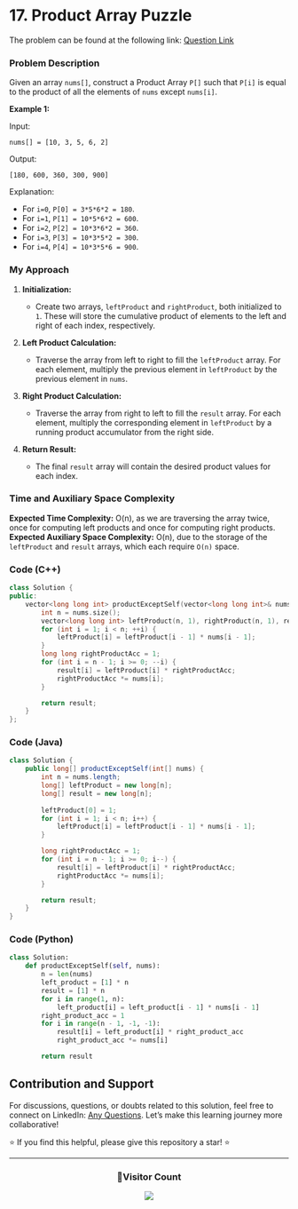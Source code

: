 # <b>17. Product Array Puzzle</b>

The problem can be found at the following link: [Question Link](https://www.geeksforgeeks.org/problems/product-array-puzzle4525/1)

### Problem Description

Given an array `nums[]`, construct a Product Array `P[]` such that `P[i]` is equal to the product of all the elements of `nums` except `nums[i]`.

**Example 1:**

Input:
```
nums[] = [10, 3, 5, 6, 2]
```
Output:
```
[180, 600, 360, 300, 900]
```
Explanation: 
- For `i=0`, `P[0] = 3*5*6*2 = 180`.
- For `i=1`, `P[1] = 10*5*6*2 = 600`.
- For `i=2`, `P[2] = 10*3*6*2 = 360`.
- For `i=3`, `P[3] = 10*3*5*2 = 300`.
- For `i=4`, `P[4] = 10*3*5*6 = 900`.


### My Approach

1. **Initialization:**
   - Create two arrays, `leftProduct` and `rightProduct`, both initialized to `1`. These will store the cumulative product of elements to the left and right of each index, respectively.

2. **Left Product Calculation:**
   - Traverse the array from left to right to fill the `leftProduct` array. For each element, multiply the previous element in `leftProduct` by the previous element in `nums`.

3. **Right Product Calculation:**
   - Traverse the array from right to left to fill the `result` array. For each element, multiply the corresponding element in `leftProduct` by a running product accumulator from the right side.

4. **Return Result:**
   - The final `result` array will contain the desired product values for each index.
  
### Time and Auxiliary Space Complexity
**Expected Time Complexity:** O(n), as we are traversing the array twice, once for computing left products and once for computing right products.
**Expected Auxiliary Space Complexity:** O(n), due to the storage of the `leftProduct` and `result` arrays, which each require `O(n)` space.


### Code (C++)

```cpp
class Solution {
public:
    vector<long long int> productExceptSelf(vector<long long int>& nums) {
        int n = nums.size();
        vector<long long int> leftProduct(n, 1), rightProduct(n, 1), result(n);
        for (int i = 1; i < n; ++i) {
            leftProduct[i] = leftProduct[i - 1] * nums[i - 1];
        }
        long long rightProductAcc = 1;
        for (int i = n - 1; i >= 0; --i) {
            result[i] = leftProduct[i] * rightProductAcc;
            rightProductAcc *= nums[i];
        }

        return result;
    }
};
```

### Code (Java)

```java
class Solution {
    public long[] productExceptSelf(int[] nums) {
        int n = nums.length;
        long[] leftProduct = new long[n];
        long[] result = new long[n];
        
        leftProduct[0] = 1;
        for (int i = 1; i < n; i++) {
            leftProduct[i] = leftProduct[i - 1] * nums[i - 1];
        }

        long rightProductAcc = 1;
        for (int i = n - 1; i >= 0; i--) {
            result[i] = leftProduct[i] * rightProductAcc;
            rightProductAcc *= nums[i];
        }

        return result;
    }
}
```

### Code (Python)

```python
class Solution:
    def productExceptSelf(self, nums):
        n = len(nums)
        left_product = [1] * n
        result = [1] * n
        for i in range(1, n):
            left_product[i] = left_product[i - 1] * nums[i - 1]
        right_product_acc = 1
        for i in range(n - 1, -1, -1):
            result[i] = left_product[i] * right_product_acc
            right_product_acc *= nums[i]

        return result
```


## Contribution and Support

For discussions, questions, or doubts related to this solution, feel free to connect on LinkedIn: [Any Questions](https://www.linkedin.com/in/het-patel-8b110525a/). Let’s make this learning journey more collaborative!

⭐ If you find this helpful, please give this repository a star! ⭐

---

<div align="center">
  <h3><b>📍Visitor Count</b></h3>
</div>

<p align="center">
  <img src="https://profile-counter.glitch.me/Hunterdii/count.svg" />
</p>
